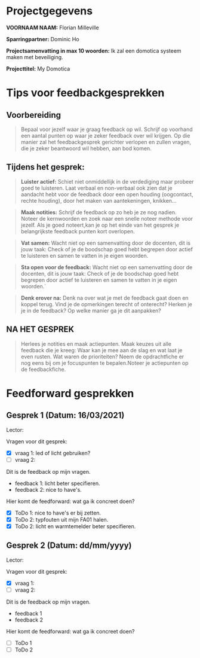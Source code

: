 # Projectgegevens

**VOORNAAM NAAM:** Florian Milleville

**Sparringpartner:** Dominic Ho

**Projectsamenvatting in max 10 woorden:** Ik zal een domotica systeem maken met beveiliging.

**Projecttitel:** My Domotica

# Tips voor feedbackgesprekken

## Voorbereiding

> Bepaal voor jezelf waar je graag feedback op wil. Schrijf op voorhand een aantal punten op waar je zeker feedback over wil krijgen. Op die manier zal het feedbackgesprek gerichter verlopen en zullen vragen, die je zeker beantwoord wil hebben, aan bod komen.

## Tijdens het gesprek:

> **Luister actief:** Schiet niet onmiddellijk in de verdediging maar probeer goed te luisteren. Laat verbaal en non-verbaal ook zien dat je aandacht hebt voor de feedback door een open houding (oogcontact, rechte houding), door het maken van aantekeningen, knikken...

> **Maak notities:** Schrijf de feedback op zo heb je ze nog nadien. Noteer de kernwoorden en zoek naar een snelle noteer methode voor jezelf. Als je goed noteert,kan je op het einde van het gesprek je belangrijkste feedback punten kort overlopen.

> **Vat samen:** Wacht niet op een samenvatting door de docenten, dit is jouw taak: Check of je de boodschap goed hebt begrepen door actief te luisteren en samen te vatten in je eigen woorden.

> **Sta open voor de feedback:** Wacht niet op een samenvatting door de docenten, dit is jouw taak: Check of je de boodschap goed hebt begrepen door actief te luisteren en samen te vatten in je eigen woorden.`

> **Denk erover na:** Denk na over wat je met de feedback gaat doen en koppel terug. Vind je de opmerkingen terecht of onterecht? Herken je je in de feedback? Op welke manier ga je dit aanpakken?

## NA HET GESPREK

> Herlees je notities en maak actiepunten. Maak keuzes uit alle feedback die je kreeg: Waar kan je mee aan de slag en wat laat je even rusten. Wat waren de prioriteiten? Neem de opdrachtfiche er nog eens bij om je focuspunten te bepalen.Noteer je actiepunten op de feedbackfiche.

# Feedforward gesprekken

## Gesprek 1 (Datum: 16/03/2021)

Lector:

Vragen voor dit gesprek:

- [x] vraag 1: led of licht gebruiken?
- [ ] vraag 2:

Dit is de feedback op mijn vragen.

- feedback 1: licht beter specifieren.
- feedback 2: nice to have's.

Hier komt de feedforward: wat ga ik concreet doen?

- [x] ToDo 1: nice to have's er bij zetten.
- [x] ToDo 2: typfouten uit mijn FA01 halen.
- [x] ToDo 2: licht en warmtemelder beter specifieren.

## Gesprek 2 (Datum: dd/mm/yyyy)

Lector:

Vragen voor dit gesprek:

- [x] vraag 1:
- [ ] vraag 2:

Dit is de feedback op mijn vragen.

- feedback 1
- feedback 2

Hier komt de feedforward: wat ga ik concreet doen?

- [ ] ToDo 1
- [ ] ToDo 2
